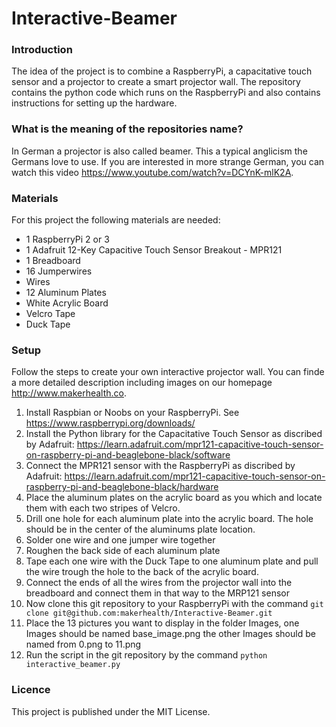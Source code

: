 # Interactive-Beamer

### Introduction
The idea of the project is to combine a RaspberryPi, a capacitative touch sensor and a projector to create a smart projector wall. The repository contains the python code which runs on the RaspberryPi and also contains instructions for setting up the hardware.

### What is the meaning of the repositories name?
In German a projector is also called beamer. This a typical anglicism the Germans love to use. If you are interested in more strange German, you can watch this video https://www.youtube.com/watch?v=DCYnK-mlK2A.

### Materials
For this project the following materials are needed:
 - 1 RaspberryPi 2 or 3
 - 1 Adafruit 12-Key Capacitive Touch Sensor Breakout - MPR121
 - 1 Breadboard
 - 16 Jumperwires
 - Wires
 - 12 Aluminum Plates
 - White Acrylic Board  
 - Velcro Tape
 - Duck Tape

### Setup
  Follow the steps to create your own interactive projector wall. You can finde a more detailed description including images on our homepage http://www.makerhealth.co.
  1. Install Raspbian or Noobs on your RaspberryPi. See https://www.raspberrypi.org/downloads/
  2. Install the Python library for the Capacitative Touch Sensor as discribed by Adafruit: https://learn.adafruit.com/mpr121-capacitive-touch-sensor-on-raspberry-pi-and-beaglebone-black/software
  3. Connect the MPR121 sensor with the RaspberryPi as discribed by Adafruit: https://learn.adafruit.com/mpr121-capacitive-touch-sensor-on-raspberry-pi-and-beaglebone-black/hardware
  4. Place the aluminum plates on the acrylic board as you which and locate them with each two stripes of Velcro. 
  5. Drill one hole for each aluminum plate into the acrylic board. The hole should be in the center of the aluminums plate location.
  6. Solder one wire and one jumper wire together
  7. Roughen the back side of each aluminum plate
  8. Tape each one wire with the Duck Tape to one aluminum plate and pull the wire trough the hole to the back of the acrylic board.
  9. Connect the ends of all the wires from the projector wall into the breadboard and connect them in that way to the MRP121 sensor
  10. Now clone this git repository to your RaspberryPi with the command 
      ``` git clone git@github.com:makerhealth/Interactive-Beamer.git ```
  11. Place the 13 pictures you want to display in the folder Images, one Images should be named base_image.png the other Images should be named from 0.png to 11.png
  12. Run the script in the git repository by the command ```python interactive_beamer.py```
  
### Licence
This project is published under the MIT License.
